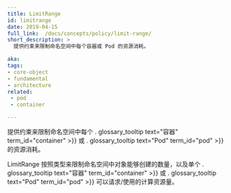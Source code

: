 ```yaml
---
title: LimitRange
id: limitrange
date: 2019-04-15
full_link:  /docs/concepts/policy/limit-range/
short_description: >
  提供约束来限制命名空间中每个容器或 Pod 的资源消耗。

aka: 
tags:
- core-object
- fundamental
- architecture
related:
 - pod
 - container

---
```


<!--
---
title: LimitRange
id: limitrange
date: 2019-04-15
full_link:  /docs/concepts/policy/limit-range/
short_description: >
  Provides constraints to limit resource consumption per Containers or Pods in a namespace.

aka: 
tags:
- core-object
- fundamental
- architecture
related:
 - pod
 - container

---
-->

<!--
 Provides constraints to limit resource consumption per . glossary_tooltip text="Containers" term_id="container" >}} or . glossary_tooltip text="Pods" term_id="pod" >}} in a namespace.
-->
 提供约束来限制命名空间中每个 . glossary_tooltip text="容器" term_id="container" >}} 或 . glossary_tooltip text="Pod" term_id="pod" >}} 的资源消耗。

<!--more--> 
<!--
LimitRange limits the quantity of objects that can be created  by type, 
as well as the amount of compute resources that may be requested/consumed by individual . glossary_tooltip text="Containers" term_id="container" >}} or . glossary_tooltip text="Pods" term_id="pod" >}} in a namespace.
-->
LimitRange 按照类型来限制命名空间中对象能够创建的数量，以及单个 . glossary_tooltip text="容器" term_id="container" >}} 或 . glossary_tooltip text="Pod" term_id="pod" >}} 可以请求/使用的计算资源量。
